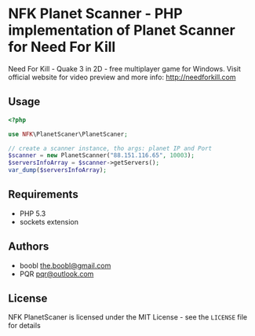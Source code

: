 NFK Planet Scanner - PHP implementation of Planet Scanner for Need For Kill
=============================

Need For Kill - Quake 3 in 2D - free multiplayer game for Windows.
Visit official website for video preview and more info: http://needforkill.com

Usage
-----

```php
<?php

use NFK\PlanetScaner\PlanetScaner;

// create a scanner instance, tho args: planet IP and Port
$scanner = new PlanetScanner("88.151.116.65", 10003);
$serversInfoArray = $scanner->getServers();
var_dump($serversInfoArray);

```

Requirements
------------
- PHP 5.3
- sockets extension

Authors
------
- boobl <the.boobl@gmail.com>
- PQR <pqr@outlook.com>

License
-------
NFK PlanetScaner is licensed under the MIT License - see the `LICENSE` file for details

